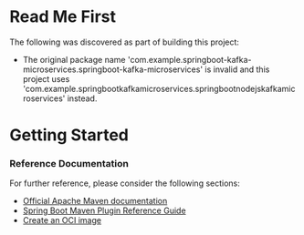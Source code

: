 # Read Me First
The following was discovered as part of building this project:

* The original package name 'com.example.springboot-kafka-microservices.springboot-kafka-microservices' is invalid and this project uses 'com.example.springbootkafkamicroservices.springbootnodejskafkamicroservices' instead.

# Getting Started

### Reference Documentation
For further reference, please consider the following sections:

* [Official Apache Maven documentation](https://maven.apache.org/guides/index.html)
* [Spring Boot Maven Plugin Reference Guide](https://docs.spring.io/spring-boot/docs/2.3.5.RELEASE/maven-plugin/reference/html/)
* [Create an OCI image](https://docs.spring.io/spring-boot/docs/2.3.5.RELEASE/maven-plugin/reference/html/#build-image)

